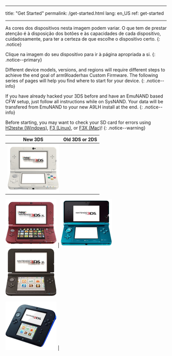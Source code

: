 * * *

title: "Get Started" permalink: /get-started.html lang: en_US ref: get-started

* * *

As cores dos dispositivos nesta imagem podem variar. O que tem de prestar atenção é à disposição dos botões e às capacidades de cada dispositivo, cuidadosamente, para ter a certeza de que escolhe o dispositivo certo. {: .notice}

Clique na imagem do seu dispositivo para ir à página apropriada a si. {: .notice--primary}

Different device models, versions, and regions will require different steps to achieve the end goal of arm9loaderhax Custom Firmware. The following series of pages will help you find where to start for your device. {: .notice--info}

If you have already hacked your 3DS before and have an EmuNAND based CFW setup, just follow all instructions while on SysNAND. Your data will be transfered from EmuNAND to your new A9LH install at the end. {: .notice--info}

Before starting, you may want to check your SD card for errors using [H2testw (Windows)](h2testw-(windows)), [F3 (Linux)](f3-(linux)), or [F3X (Mac)](f3x-(mac))! {: .notice--warning}

|                                                         New 3DS                                                          |                                                                                    Old 3DS or 2DS                                                                                     |
|:------------------------------------------------------------------------------------------------------------------------:|:-------------------------------------------------------------------------------------------------------------------------------------------------------------------------------------:|
| [![New 3DS](images/new3ds.png)](get-started-(new-3ds))   
  
[![New 3DS XL](images/new3dsxl.png)](get-started-(new-3ds)) | [![Old 3DS](images/old3ds.png)](get-started-(old-3ds)) &nbsp;&nbsp; [![Old 3DS XL](images/old3dsxl.png)](get-started-(old-3ds))   
  
[![2DS](images/2ds.png)](get-started-(old-3ds)) |